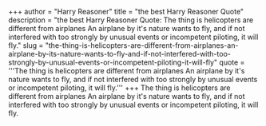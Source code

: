 +++
author = "Harry Reasoner"
title = "the best Harry Reasoner Quote"
description = "the best Harry Reasoner Quote: The thing is helicopters are different from airplanes An airplane by it's nature wants to fly, and if not interfered with too strongly by unusual events or incompetent piloting, it will fly."
slug = "the-thing-is-helicopters-are-different-from-airplanes-an-airplane-by-its-nature-wants-to-fly-and-if-not-interfered-with-too-strongly-by-unusual-events-or-incompetent-piloting-it-will-fly"
quote = '''The thing is helicopters are different from airplanes An airplane by it's nature wants to fly, and if not interfered with too strongly by unusual events or incompetent piloting, it will fly.'''
+++
The thing is helicopters are different from airplanes An airplane by it's nature wants to fly, and if not interfered with too strongly by unusual events or incompetent piloting, it will fly.

